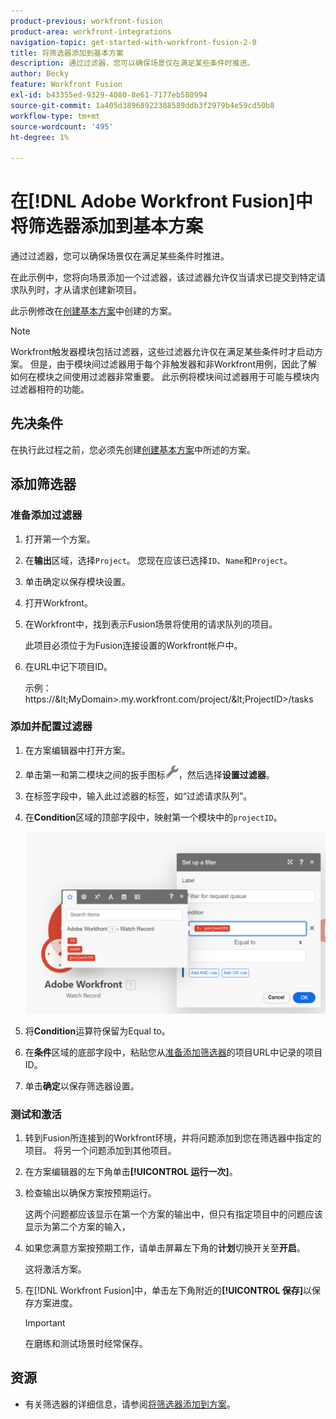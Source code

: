 ```yaml
---
product-previous: workfront-fusion
product-area: workfront-integrations
navigation-topic: get-started-with-workfront-fusion-2-0
title: 将筛选器添加到基本方案
description: 通过过滤器，您可以确保场景仅在满足某些条件时推进。
author: Becky
feature: Workfront Fusion
exl-id: b43355ed-9329-4080-8e61-7177eb580994
source-git-commit: 1a405d38968922388589ddb3f2979b4e59cd50b8
workflow-type: tm+mt
source-wordcount: '495'
ht-degree: 1%

---
```


# 在[!DNL Adobe Workfront Fusion]中将筛选器添加到基本方案

通过过滤器，您可以确保场景仅在满足某些条件时推进。

在此示例中，您将向场景添加一个过滤器，该过滤器允许仅当请求已提交到特定请求队列时，才从请求创建新项目。

此示例修改在[创建基本方案](/help/quicksilver/workfront-fusion/get-started/build-practice-scenarios/create-simple-scenario.md)中创建的方案。

>[!NOTE]
>
>Workfront触发器模块包括过滤器，这些过滤器允许仅在满足某些条件时才启动方案。 但是，由于模块间过滤器用于每个非触发器和非Workfront用例，因此了解如何在模块之间使用过滤器非常重要。 此示例将模块间过滤器用于可能与模块内过滤器相符的功能。

## 先决条件

在执行此过程之前，您必须先创建[创建基本方案](/help/quicksilver/workfront-fusion/get-started/build-practice-scenarios/create-simple-scenario.md)中所述的方案。

## 添加筛选器

### 准备添加过滤器

1. 打开第一个方案。
1. 在&#x200B;**输出**&#x200B;区域，选择`Project`。
您现在应该已选择`ID`、`Name`和`Project`。
1. 单击确定以保存模块设置。
1. 打开Workfront。
1. 在Workfront中，找到表示Fusion场景将使用的请求队列的项目。

   此项目必须位于为Fusion连接设置的Workfront帐户中。

1. 在URL中记下项目ID。

   示例： https://\&lt;MyDomain\>.my.workfront.com/project/\&lt;ProjectID\>/tasks

### 添加并配置过滤器

1. 在方案编辑器中打开方案。
1. 单击第一和第二模块之间的扳手图标![扳手图标](assets/wrench-icon.png)，然后选择&#x200B;**设置过滤器**。
1. 在标签字段中，输入此过滤器的标签，如“过滤请求队列”。
1. 在&#x200B;**Condition**&#x200B;区域的顶部字段中，映射第一个模块中的`projectID`。

   ![映射项目ID](assets/map-proj-id.png)
1. 将&#x200B;**Condition**&#x200B;运算符保留为Equal to。
1. 在&#x200B;**条件**&#x200B;区域的底部字段中，粘贴您从[准备添加筛选器](#prepare-to-add-the-filter)的项目URL中记录的项目ID。
1. 单击&#x200B;**确定**&#x200B;以保存筛选器设置。

### 测试和激活

1. 转到Fusion所连接到的Workfront环境，并将问题添加到您在筛选器中指定的项目。 将另一个问题添加到其他项目。
1. 在方案编辑器的左下角单击&#x200B;**[!UICONTROL 运行一次]**。
1. 检查输出以确保方案按预期运行。

   这两个问题都应该显示在第一个方案的输出中，但只有指定项目中的问题应该显示为第二个方案的输入，
1. 如果您满意方案按预期工作，请单击屏幕左下角的&#x200B;**计划**&#x200B;切换开关至&#x200B;**开启**。

   这将激活方案。
1. 在[!DNL Workfront Fusion]中，单击左下角附近的&#x200B;**[!UICONTROL 保存]**&#x200B;以保存方案进度。

   >[!IMPORTANT]
   >
   >在磨练和测试场景时经常保存。

## 资源

* 有关筛选器的详细信息，请参阅[将筛选器添加到方案](/help/quicksilver/workfront-fusion/scenarios/add-a-filter-to-a-scenario.md)。
